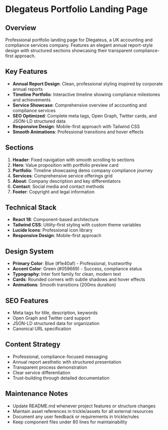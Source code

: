 # Dlegateus Portfolio Landing Page

## Overview
Professional portfolio landing page for Dlegateus, a UK accounting and compliance services company. Features an elegant annual report-style design with structured sections showcasing their transparent compliance-first approach.

## Key Features
- **Annual Report Design**: Clean, professional styling inspired by corporate annual reports
- **Timeline Portfolio**: Interactive timeline showing compliance milestones and achievements
- **Service Showcase**: Comprehensive overview of accounting and compliance services
- **SEO Optimized**: Complete meta tags, Open Graph, Twitter cards, and JSON-LD structured data
- **Responsive Design**: Mobile-first approach with Tailwind CSS
- **Smooth Animations**: Professional transitions and hover effects

## Sections
1. **Header**: Fixed navigation with smooth scrolling to sections
2. **Hero**: Value proposition with portfolio preview card
3. **Portfolio**: Timeline showcasing demo company compliance journey
4. **Services**: Comprehensive service offerings grid
5. **About**: Company description and key differentiators
6. **Contact**: Social media and contact methods
7. **Footer**: Copyright and legal information

## Technical Stack
- **React 18**: Component-based architecture
- **Tailwind CSS**: Utility-first styling with custom theme variables
- **Lucide Icons**: Professional icon library
- **Responsive Design**: Mobile-first approach

## Design System
- **Primary Color**: Blue (#1e40af) - Professional, trustworthy
- **Accent Color**: Green (#059669) - Success, compliance status
- **Typography**: Inter font family for clean, modern text
- **Cards**: Rounded corners with subtle shadows and hover effects
- **Animations**: Smooth transitions (200ms duration)

## SEO Features
- Meta tags for title, description, keywords
- Open Graph and Twitter card support
- JSON-LD structured data for organization
- Canonical URL specification

## Content Strategy
- Professional, compliance-focused messaging
- Annual report aesthetic with structured presentation
- Transparent process demonstration
- Clear service differentiation
- Trust-building through detailed documentation

## Maintenance Notes
- Update README.md whenever project features or structure changes
- Maintain asset references in trickle/assets for all external resources
- Document any user feedback or requirements in trickle/rules
- Keep component files under 80 lines for maintainability
